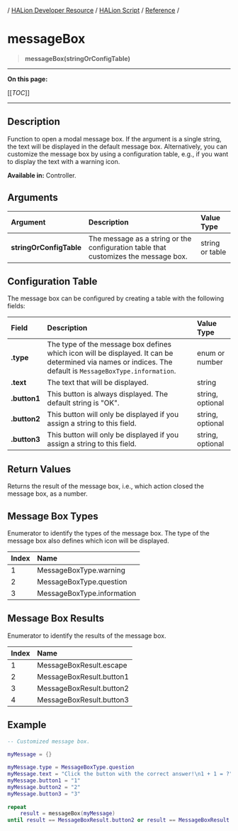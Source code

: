 / [HALion Developer Resource](../../HALion-Developer-Resource.md) / [HALion Script](./HALion-Script.md) / [Reference](./Reference.md) /

# messageBox

>**messageBox(stringOrConfigTable)**

---

**On this page:**

[[_TOC_]]

---

## Description

Function to open a modal message box. If the argument is a single string, the text will be displayed in the default message box. Alternatively, you can customize the message box by using a configuration table, e.g., if you want to display the text with a warning icon.

**Available in:** Controller.

## Arguments

|Argument|Description|Value Type|
|:-|:-|:-|
|**stringOrConfigTable**|The message as a string or the configuration table that customizes the message box.|string or table|

## Configuration Table

The message box can be configured by creating a table with the following fields:

|Field|Description|Value Type|
|:-|:-|:-|
|**.type**|The type of the message box defines which icon will be displayed. It can be determined via names or indices. The default is ``MessageBoxType.information``.|enum or number|
|**.text**|The text that will be displayed.|string|
|**.button1**|This button is always displayed. The default string is "OK".|string, optional|
|**.button2**|This button will only be displayed if you assign a string to this field.|string, optional|
|**.button3**|This button will only be displayed if you assign a string to this field.|string, optional|

## Return Values

Returns the result of the message box, i.e., which action closed the message box, as a number.

## Message Box Types

Enumerator to identify the types of the message box. The type of the message box also defines which icon will be displayed.

|Index|Name|
|:-|:-|
|1|MessageBoxType.warning|
|2|MessageBoxType.question|
|3|MessageBoxType.information|

## Message Box Results

Enumerator to identify the results of the message box.

|Index|Name|
|:-|:-|
|1|MessageBoxResult.escape|
|2|MessageBoxResult.button1|
|3|MessageBoxResult.button2|
|4|MessageBoxResult.button3|

## Example

```lua
-- Customized message box.

myMessage = {}
  
myMessage.type = MessageBoxType.question
myMessage.text = "Click the button with the correct answer!\n1 + 1 = ?"
myMessage.button1 = "1"
myMessage.button2 = "2"
myMessage.button3 = "3"
  
repeat
    result = messageBox(myMessage)
until result == MessageBoxResult.button2 or result == MessageBoxResult.escape
```